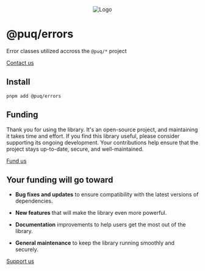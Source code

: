 <p align="center"> <img src="https://beemood.github.io/puq/libs/errors/assets/favicon.png" alt="Logo" /> </p>

# @puq/errors

Error classes utilized accross the `@puq/*` project

[Contact us](mailto:robert.brightline+errors@gmail.com?subject=@puq/errors)

## Install

`pnpm add @puq/errors`

## Funding

Thank you for using the library. It's an open-source project, and maintaining it takes time and effort. If you find this library useful, please consider supporting its ongoing development. Your contributions help ensure that the project stays up-to-date, secure, and well-maintained.

[Fund us](https://cash.app/$puqlib)

## Your funding will go toward

- **Bug fixes and updates** to ensure compatibility with the latest versions of dependencies.

- **New features** that will make the library even more powerful.

- **Documentation** improvements to help users get the most out of the library.

- **General maintenance** to keep the library running smoothly and securely.

[Support us](https://cash.app/$puqlib)
